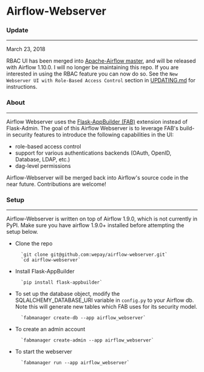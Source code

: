 # Airflow-Webserver

### Update
--------------------------------------------------------------
March 23, 2018

RBAC UI has been merged into [Apache-Airflow master](https://github.com/apache/incubator-airflow), and will be released with Airflow 1.10.0. I will no longer be maintaining this repo. If you are interested in using the RBAC feature you can now do so. See the `New Webserver UI with Role-Based Access Control` section in [UPDATING.md](https://github.com/apache/incubator-airflow/blob/master/UPDATING.md) for instructions.

### About
--------------------------------------------------------------

Airflow Webserver uses the [Flask-AppBuilder (FAB)](https://github.com/dpgaspar/Flask-AppBuilder) extension instead of Flask-Admin. The goal of this Airflow Webserver is to leverage FAB's build-in security features to introduce the following capabilities in the UI:
- role-based access control
- support for various authentications backends (OAuth, OpenID, Database, LDAP, etc.)
- dag-level permissions

Airflow-Webserver will be merged back into Airflow's source code in the near future. Contributions are welcome!

### Setup
--------------------------------------------------------------

Airflow-Webserver is written on top of Airflow 1.9.0, which is not currently in PyPI. Make sure you have airflow 1.9.0+ installed before attempting the setup below.

- Clone the repo

        `git clone git@github.com:wepay/airflow-webserver.git`
        `cd airflow-webserver`

- Install Flask-AppBuilder

        `pip install flask-appbuilder`

- To set up the database object, modify the SQLALCHEMY_DATABASE_URI variable in `config.py` to your Airflow db.
  Note this will generate new tables which FAB uses for its security model.
  
        `fabmanager create-db --app airflow_webserver`

- To create an admin account

        `fabmanager create-admin --app airflow_webserver`

- To start the webserver

        `fabmanager run --app airflow_webserver`
